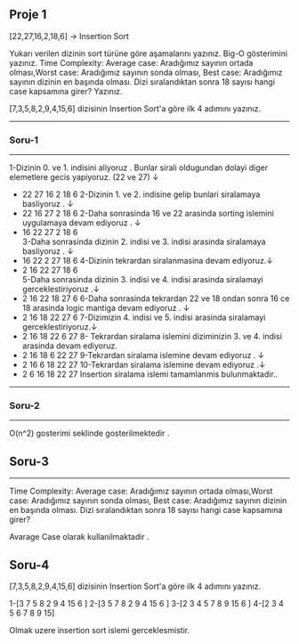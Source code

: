 ## Proje 1
[22,27,16,2,18,6] -> Insertion Sort

Yukarı verilen dizinin sort türüne göre aşamalarını yazınız.
Big-O gösterimini yazınız.
Time Complexity: Average case: Aradığımız sayının ortada olması,Worst case: Aradığımız sayının sonda olması, Best case: Aradığımız sayının dizinin en başında olması.
Dizi sıralandıktan sonra 18 sayısı hangi case kapsamına girer? Yazınız.


[7,3,5,8,2,9,4,15,6] dizisinin Insertion Sort'a göre ilk 4 adımını yazınız.

---
### Soru-1
---
1-Dizinin 0. ve 1. indisini aliyoruz . Bunlar sirali oldugundan dolayi diger elemetlere gecis yapiyoruz. (22 ve 27) ↓
* 22 27 16 2 18 6 
2-Dizinin 1. ve 2. indisine gelip bunlari siralamaya basliyoruz . ↓
* 22 16 27 2 18 6 
2-Daha sonrasinda 16 ve 22 arasinda sorting islemini uygulamaya devam ediyoruz . ↓
* 16 22 27 2 18 6  
3-Daha sonrasinda dizinin 2. indisi ve 3. indisi arasinda siralamaya basliyoruz . ↓
*  16 22 2 27 18 6 
4-Dizinin tekrardan siralanmasina devam ediyoruz.↓
* 2 16 22 27 18 6  
5-Daha sonrasinda dizinin 3. indisi ve 4. indisi arasinda siralamayi gerceklestiriyoruz .↓
* 2 16 22 18 27 6 
6-Daha sonrasinda tekrardan 22 ve 18 ondan sonra 16 ce 18 arasinda logic mantiga devam ediyoruz . ↓
* 2 16 18 22 27 6 
7-Dizimizin 4. indisi ve 5. indisi arasinda siralamayi gerceklestiriyoruz.↓
* 2 16 18 22 6 27 
8- Tekrardan siralama islemini diziminizin 3. ve 4. indisi arasinda devam ediyoruz.
* 2 16 18 6 22 27 
9-Tekrardan siralama islemine devam ediyoruz . ↓
* 2 16 6 18 22 27 
10-Tekrardan siralama islemine devam ediyoruz .↓
* 2 6 16 18 22 27 
Insertion siralama islemi tamamlanmis bulunmaktadir..

---

### Soru-2
---
O(n^2) gosterimi seklinde gosterilmektedir .

## Soru-3 
---

Time Complexity: Average case: Aradığımız sayının ortada olması,Worst case: Aradığımız sayının sonda olması, Best case: Aradığımız sayının dizinin en başında olması.
Dizi sıralandıktan sonra 18 sayısı hangi case kapsamına girer?

Avarage Case olarak kullanilmaktadir .

## Soru-4
[7,3,5,8,2,9,4,15,6] dizisinin Insertion Sort'a göre ilk 4 adımını yazınız.

1-[3 7 5 8 2 9 4 15 6 ]
2-[3 5 7 8 2 9 4 15 6 ]
3-[2 3 4 5 7 8 9 15 6 ]
4-[2 3 4 5 6 7 8  9 15]

Olmak uzere insertion sort islemi gerceklesmistir.







